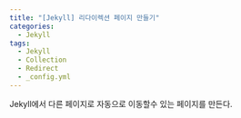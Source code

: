 ```yaml
---
title: "[Jekyll] 리다이렉션 페이지 만들기"
categories:
  - Jekyll
tags:
  - Jekyll
  - Collection
  - Redirect
  - _config.yml
---
```


Jekyll에서 다른 페이지로 자동으로 이동할수 있는 페이지를 만든다.